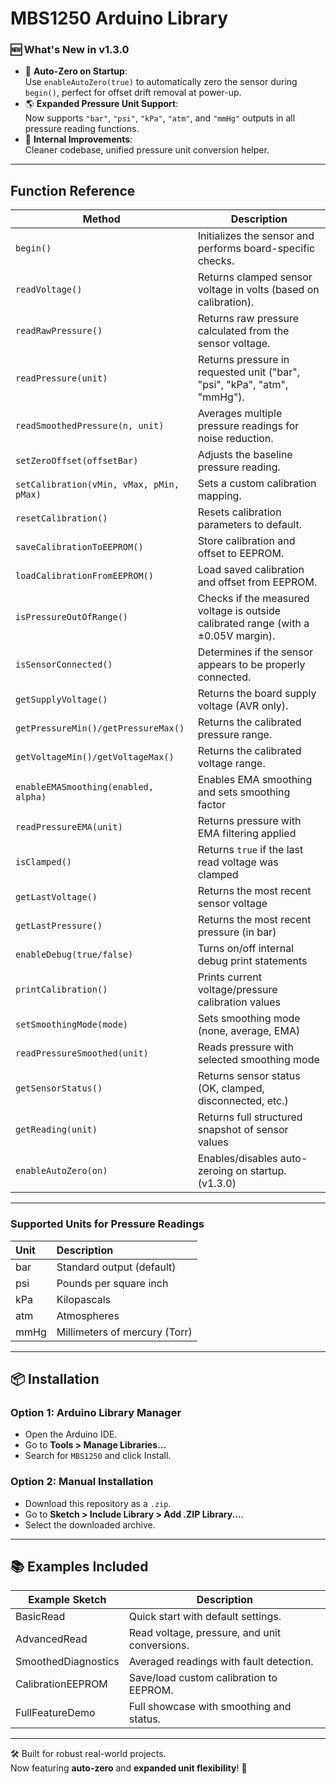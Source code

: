 # MBS1250 Arduino Library

### 🆕 What's New in v1.3.0
- 🛫 **Auto-Zero on Startup**:  
  Use `enableAutoZero(true)` to automatically zero the sensor during `begin()`, perfect for offset drift removal at power-up.  
- 🌎 **Expanded Pressure Unit Support**:  
  Now supports `"bar"`, `"psi"`, `"kPa"`, `"atm"`, and `"mmHg"` outputs in all pressure reading functions.
- 🧹 **Internal Improvements**:  
  Cleaner codebase, unified pressure unit conversion helper.

---

## Function Reference

| Method                            | Description                                                     |
|-----------------------------------|-----------------------------------------------------------------|
| `begin()`                         | Initializes the sensor and performs board-specific checks.      |
| `readVoltage()`                   | Returns clamped sensor voltage in volts (based on calibration). |
| `readRawPressure()`               | Returns raw pressure calculated from the sensor voltage.        |
| `readPressure(unit)`              | Returns pressure in requested unit ("bar", "psi", "kPa", "atm", "mmHg"). |
| `readSmoothedPressure(n, unit)`   | Averages multiple pressure readings for noise reduction.        |
| `setZeroOffset(offsetBar)`        | Adjusts the baseline pressure reading.                          |
| `setCalibration(vMin, vMax, pMin, pMax)` | Sets a custom calibration mapping.                       |
| `resetCalibration()`              | Resets calibration parameters to default.                       |
| `saveCalibrationToEEPROM()`       | Store calibration and offset to EEPROM.   |
| `loadCalibrationFromEEPROM()`      | Load saved calibration and offset from EEPROM. |
| `isPressureOutOfRange()`          | Checks if the measured voltage is outside calibrated range (with a ±0.05V margin). |
| `isSensorConnected()`             | Determines if the sensor appears to be properly connected.      |
| `getSupplyVoltage()`              | Returns the board supply voltage (AVR only).                    |
| `getPressureMin()/getPressureMax()` | Returns the calibrated pressure range.                        |
| `getVoltageMin()/getVoltageMax()`   | Returns the calibrated voltage range.                         |
| `enableEMASmoothing(enabled, alpha)` | Enables EMA smoothing and sets smoothing factor     		  |
| `readPressureEMA(unit)`              | Returns pressure with EMA filtering applied          		  |
| `isClamped()`                        | Returns `true` if the last read voltage was clamped  		  |
| `getLastVoltage()`                  | Returns the most recent sensor voltage               		  |
| `getLastPressure()`                 | Returns the most recent pressure (in bar)            		  |
| `enableDebug(true/false)`           | Turns on/off internal debug print statements         		  |
| `printCalibration()`              | Prints current voltage/pressure calibration values     |
| `setSmoothingMode(mode)`           | Sets smoothing mode (none, average, EMA)               |
| `readPressureSmoothed(unit)`       | Reads pressure with selected smoothing mode           |
| `getSensorStatus()`                | Returns sensor status (OK, clamped, disconnected, etc.) |
| `getReading(unit)`                 | Returns full structured snapshot of sensor values     |
| `enableAutoZero(on)`              | Enables/disables auto-zeroing on startup. (v1.3.0)              |

---

### Supported Units for Pressure Readings
| Unit  | Description                   |
|:------|:------------------------------|
| bar   | Standard output (default)      |
| psi   | Pounds per square inch         |
| kPa   | Kilopascals                    |
| atm   | Atmospheres                    |
| mmHg  | Millimeters of mercury (Torr)  |

---

## 📦 Installation

### Option 1: Arduino Library Manager
- Open the Arduino IDE.
- Go to **Tools > Manage Libraries...**
- Search for `MBS1250` and click Install.

### Option 2: Manual Installation
- Download this repository as a `.zip`.
- Go to **Sketch > Include Library > Add .ZIP Library...**.
- Select the downloaded archive.

---

## 📚 Examples Included

| Example Sketch         | Description                                   |
|-------------------------|-----------------------------------------------|
| BasicRead               | Quick start with default settings.           |
| AdvancedRead            | Read voltage, pressure, and unit conversions.|
| SmoothedDiagnostics     | Averaged readings with fault detection.       |
| CalibrationEEPROM       | Save/load custom calibration to EEPROM.      |
| FullFeatureDemo         | Full showcase with smoothing and status.     |

---

🛠 Built for robust real-world projects.  
Now featuring **auto-zero** and **expanded unit flexibility**! 🚀